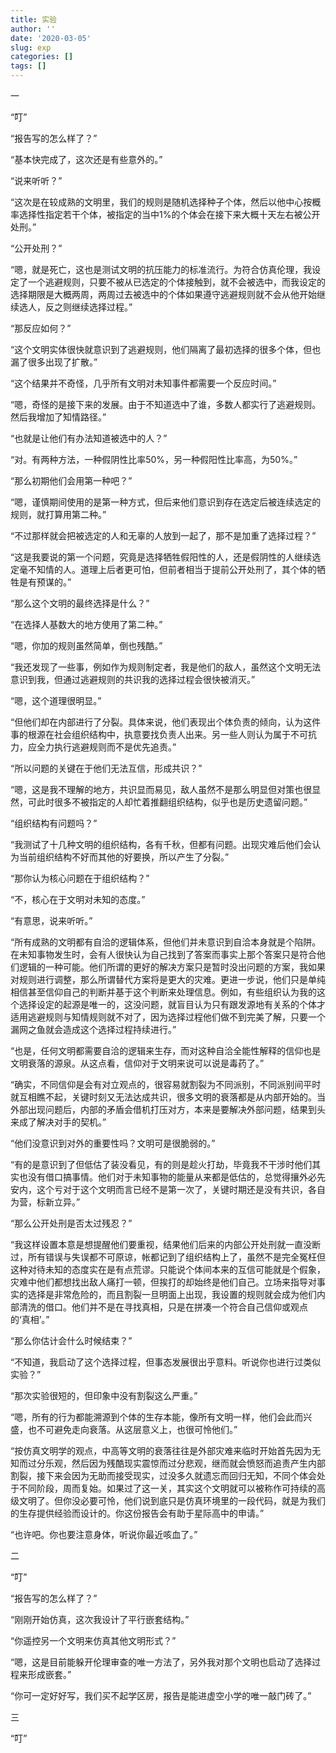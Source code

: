 ```yaml
---
title: 实验
author: ''
date: '2020-03-05'
slug: exp
categories: []
tags: []
---
```


一

“叮”

“报告写的怎么样了？”

“基本快完成了，这次还是有些意外的。”

“说来听听？”

“这次是在较成熟的文明里，我们的规则是随机选择种子个体，然后以他中心按概率选择性指定若干个体，被指定的当中1%的个体会在接下来大概十天左右被公开处刑。”

“公开处刑？”

“嗯，就是死亡，这也是测试文明的抗压能力的标准流行。为符合仿真伦理，我设定了一个逃避规则，只要不被从已选定的个体接触到，就不会被选中，而我设定的选择期限是大概两周，两周过去被选中的个体如果遵守逃避规则就不会从他开始继续选人，反之则继续选择过程。”

“那反应如何？”

“这个文明实体很快就意识到了逃避规则，他们隔离了最初选择的很多个体，但也漏了很多出现了扩散。”

“这个结果并不奇怪，几乎所有文明对未知事件都需要一个反应时间。”

“嗯，奇怪的是接下来的发展。由于不知道选中了谁，多数人都实行了逃避规则。然后我增加了知情路径。”

“也就是让他们有办法知道被选中的人？”

“对。有两种方法，一种假阴性比率50%，另一种假阳性比率高，为50%。”

“那么初期他们会用第一种吧？”

“嗯，谨慎期间使用的是第一种方式，但后来他们意识到存在选定后被连续选定的规则，就打算用第二种。”

“不过那样就会把被选定的人和无辜的人放到一起了，那不是加重了选择过程？”

“这是我要说的第一个问题，究竟是选择牺牲假阳性的人，还是假阴性的人继续选定毫不知情的人。道理上后者更可怕，但前者相当于提前公开处刑了，其个体的牺牲是有预谋的。”

“那么这个文明的最终选择是什么？”

“在选择人基数大的地方使用了第二种。”

“嗯，你加的规则虽然简单，倒也残酷。”

“我还发现了一些事，例如作为规则制定者，我是他们的敌人，虽然这个文明无法意识到我，但通过逃避规则的共识我的选择过程会很快被消灭。”

“嗯，这个道理很明显。”

“但他们却在内部进行了分裂。具体来说，他们表现出个体负责的倾向，认为这件事的根源在社会组织结构中，执意要找负责人出来。另一些人则认为属于不可抗力，应全力执行逃避规则而不是优先追责。”

“所以问题的关键在于他们无法互信，形成共识？”

“嗯，这是我不理解的地方，共识显而易见，敌人虽然不是那么明显但对策也很显然，可此时很多不被指定的人却忙着推翻组织结构，似乎也是历史遗留问题。”

“组织结构有问题吗？”

“我测试了十几种文明的组织结构，各有千秋，但都有问题。出现灾难后他们会认为当前组织结构不好而其他的好要换，所以产生了分裂。”

“那你认为核心问题在于组织结构？”

“不，核心在于文明对未知的态度。”

“有意思，说来听听。”

“所有成熟的文明都有自洽的逻辑体系，但他们并未意识到自洽本身就是个陷阱。在未知事物发生时，会有人很快认为自己找到了答案而事实上那个答案只是符合他们逻辑的一种可能。他们所谓的更好的解决方案只是暂时没出问题的方案，我如果对规则进行调整，那么所谓替代方案将是更大的灾难。更进一步说，他们只是单纯相信甚至信仰自己的判断并基于这个判断来处理信息。例如，有些组织认为我的这个选择设定的起源是唯一的，这没问题，就盲目认为只有跟发源地有关系的个体才适用逃避规则与知情规则就不对了，因为选择过程他们做不到完美了解，只要一个漏网之鱼就会造成这个选择过程持续进行。”

“也是，任何文明都需要自洽的逻辑来生存，而对这种自洽全能性解释的信仰也是文明衰落的源泉。从这点看，信仰对于文明来说可以说是毒药了。”

“确实，不同信仰是会有对立观点的，很容易就割裂为不同派别，不同派别间平时就互相瞧不起，关键时刻又无法达成共识，很多文明的衰落都是从内部开始的。当外部出现问题后，内部的矛盾会借机打压对方，本来是要解决外部问题，结果到头来成了解决对手的契机。”

“他们没意识到对外的重要性吗？文明可是很脆弱的。”

“有的是意识到了但低估了装没看见，有的则是趁火打劫，毕竟我不干涉时他们其实也没有借口搞事情。他们对于未知事物的能量从来都是低估的，总觉得攘外必先安内，这个亏对于这个文明而言已经不是第一次了，关键时期还是没有共识，各自为营，标新立异。”

“那么公开处刑是否太过残忍？”

“我这样设置本意是想提醒他们要重视，结果他们后来的内部公开处刑就一直没断过，所有错误与失误都不可原谅，帐都记到了组织结构上了，虽然不是完全冤枉但这种对待未知的态度实在是有点荒谬。只能说个体间本来的互信可能就是个假象，灾难中他们都想找出敌人痛打一顿，但挨打的却始终是他们自己。立场来指导对事实的选择是非常危险的，而且割裂一旦明面上出现，我设置的规则就会成为他们内部清洗的借口。他们并不是在寻找真相，只是在拼凑一个符合自己信仰或观点的‘真相’。”

“那么你估计会什么时候结束？”

“不知道，我启动了这个选择过程，但事态发展很出乎意料。听说你也进行过类似实验？”

“那次实验很短的，但印象中没有割裂这么严重。”

“嗯，所有的行为都能溯源到个体的生存本能，像所有文明一样，他们会此而兴盛，也不可避免走向衰落。从这层意义上，也很可怜他们。”

“按仿真文明学的观点，中高等文明的衰落往往是外部灾难来临时开始首先因为无知而过分乐观，然后因为残酷现实震惊而过分悲观，继而就会愤怒而追责产生内部割裂，接下来会因为无助而接受现实，过没多久就遗忘而回归无知，不同个体会处于不同阶段，周而复始。如果过了这一关，其实这个文明就可以被称作可持续的高级文明了。但你没必要可怜，他们说到底只是仿真环境里的一段代码，就是为我们的生存提供经验而设计的。你这份报告会有助于星际高中的申请。”

“也许吧。你也要注意身体，听说你最近咳血了。”

二

“叮”

“报告写的怎么样了？”

“刚刚开始仿真，这次我设计了平行嵌套结构。”

“你遥控另一个文明来仿真其他文明形式？”

“嗯，这是目前能躲开伦理审查的唯一方法了，另外我对那个文明也启动了选择过程来形成嵌套。”

“你可一定好好写，我们买不起学区房，报告是能进虚空小学的唯一敲门砖了。”

三

“叮”
